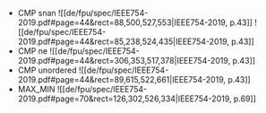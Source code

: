 - CMP snan
![[de/fpu/spec/IEEE754-2019.pdf#page=44&rect=88,500,527,553|IEEE754-2019, p.43]]
![[de/fpu/spec/IEEE754-2019.pdf#page=44&rect=85,238,524,435|IEEE754-2019, p.43]]
- CMP ne
![[de/fpu/spec/IEEE754-2019.pdf#page=44&rect=306,353,517,378|IEEE754-2019, p.43]]
- CMP unordered
![[de/fpu/spec/IEEE754-2019.pdf#page=44&rect=89,615,522,661|IEEE754-2019, p.43]]
- MAX_MIN
![[de/fpu/spec/IEEE754-2019.pdf#page=70&rect=126,302,526,334|IEEE754-2019, p.69]]